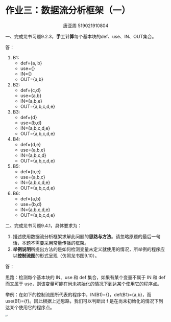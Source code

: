 # 作业三：数据流分析框架（一）

<center>唐亚周 519021910804</center>

一、完成龙书习题9.2.3，**手工计算**每个基本块的def、use、IN、OUT集合。

答：

1. B1:
   * def={a, b}
   * use={}
   * IN={}
   * OUT={a,b}
2. B2:
   * def={c,d}
   * use={a,b}
   * IN={a,b,e}
   * OUT={a,b,c,d,e}
3. B3:
   * def={d}
   * use={b,d}
   * IN={a,b,c,d,e}
   * OUT={a,b,c,d,e}
4. B4:
   * def={d,e}
   * use={a,b,e}
   * IN={a,b,c,d}
   * OUT={a,b,c,d,e}
5. B5:
   * def={b,e}
   * use={a,b,c}
   * IN={a,b,c,d,e}
   * OUT={a,b,c,d,e}
6. B6:
   * def={a,b}
   * use={b,d}
   * IN={a,b,c,d,e}
   * OUT={a,b,c,d,e}

二、完成龙书习题9.4.1，具体要求为：

1. 描述使用数据流分析框架求解此问题的**思路与方法**。请忽略原题的最后一句话，本题不需要采用常量传播的框架。
2. **举例说明**所提出方法的是如何检测变量未定义就使用的情况，所举例的程序应以**控制流图**的形式呈现（仿照龙书图9.10）。

答：

思路：检测每个基本块的 IN、use 和 def 集合，如果有某个变量不属于 IN 和 def 而又属于 use，则该变量可能在尚未初始化的情况下到达某个使用它的程序点。

举例：在如下的控制流图所代表的程序中，IN(B1)={}，def(B1)={a,b}，而 use(B1)={f}。因此根据上述思路，我们可以判断出 f 是在尚未初始化的情况下到达某个使用它的程序点。

<img src="/mnt/Data/SJTU_Files/3-Junior-2/SE353-Program-Analysis-and-Verification/PAV_assignments/assignment3/img/1.png" alt="1" style="zoom: 33%;" />
